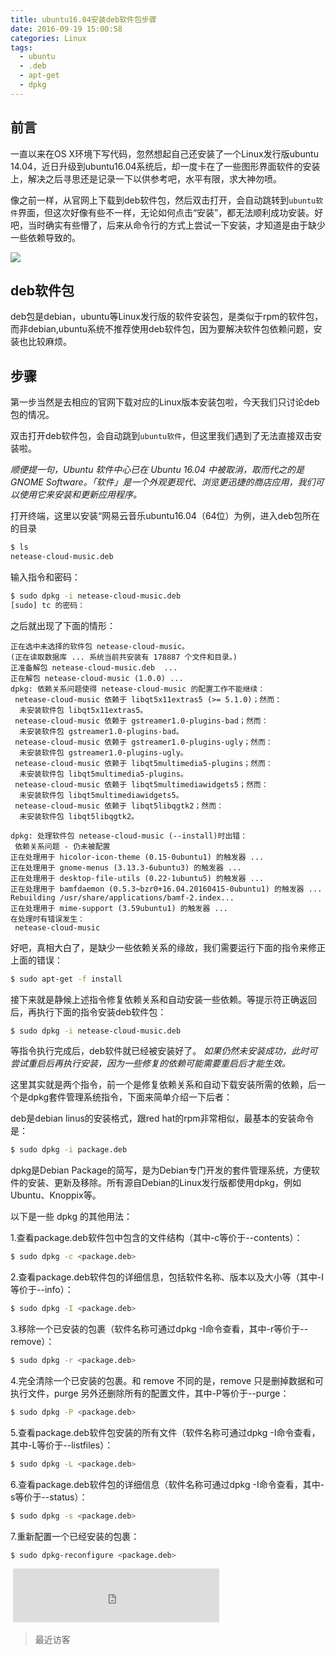 ```yaml
---
title: ubuntu16.04安装deb软件包步骤
date: 2016-09-19 15:00:58
categories: Linux
tags: 
  - ubuntu
  - .deb
  - apt-get
  - dpkg
---
```

## 前言

一直以来在OS X环境下写代码，忽然想起自己还安装了一个Linux发行版ubuntu 14.04，近日升级到ubuntu16.04系统后，却一度卡在了一些图形界面软件的安装上，解决之后寻思还是记录一下以供参考吧，水平有限，求大神勿喷。

像之前一样，从官网上下载到deb软件包，然后双击打开，会自动跳转到`ubuntu软件`界面，但这次好像有些不一样，无论如何点击“安装”，都无法顺利成功安装。好吧，当时确实有些懵了，后来从命令行的方式上尝试一下安装，才知道是由于缺少一些依赖导致的。
<!--more-->
![](http://ww4.sinaimg.cn/large/873fcdb7jw1f87mas01elj212i0x6tgi.jpg)

## deb软件包

deb包是debian，ubuntu等Linux发行版的软件安装包，是类似于rpm的软件包，而非debian,ubuntu系统不推荐使用deb软件包，因为要解决软件包依赖问题，安装也比较麻烦。

## 步骤

第一步当然是去相应的官网下载对应的Linux版本安装包啦，今天我们只讨论deb包的情况。

双击打开deb软件包，会自动跳到`ubuntu软件`，但这里我们遇到了无法直接双击安装啦。

*顺便提一句，Ubuntu 软件中心已在 Ubuntu 16.04 中被取消，取而代之的是 GNOME Software。「软件」是一个外观更现代、浏览更迅捷的商店应用，我们可以使用它来安装和更新应用程序。*

打开终端，这里以安装“网易云音乐ubuntu16.04（64位）为例，进入deb包所在的目录

```bash
$ ls
netease-cloud-music.deb
```

输入指令和密码：

```bash
$ sudo dpkg -i netease-cloud-music.deb
[sudo] tc 的密码：
```

之后就出现了下面的情形：

```bahs
正在选中未选择的软件包 netease-cloud-music。
(正在读取数据库 ... 系统当前共安装有 178887 个文件和目录。)
正准备解包 netease-cloud-music.deb  ...
正在解包 netease-cloud-music (1.0.0) ...
dpkg: 依赖关系问题使得 netease-cloud-music 的配置工作不能继续：
 netease-cloud-music 依赖于 libqt5x11extras5 (>= 5.1.0)；然而：
  未安装软件包 libqt5x11extras5。
 netease-cloud-music 依赖于 gstreamer1.0-plugins-bad；然而：
  未安装软件包 gstreamer1.0-plugins-bad。
 netease-cloud-music 依赖于 gstreamer1.0-plugins-ugly；然而：
  未安装软件包 gstreamer1.0-plugins-ugly。
 netease-cloud-music 依赖于 libqt5multimedia5-plugins；然而：
  未安装软件包 libqt5multimedia5-plugins。
 netease-cloud-music 依赖于 libqt5multimediawidgets5；然而：
  未安装软件包 libqt5multimediawidgets5。
 netease-cloud-music 依赖于 libqt5libqgtk2；然而：
  未安装软件包 libqt5libqgtk2。

dpkg: 处理软件包 netease-cloud-music (--install)时出错：
 依赖关系问题 - 仍未被配置
正在处理用于 hicolor-icon-theme (0.15-0ubuntu1) 的触发器 ...
正在处理用于 gnome-menus (3.13.3-6ubuntu3) 的触发器 ...
正在处理用于 desktop-file-utils (0.22-1ubuntu5) 的触发器 ...
正在处理用于 bamfdaemon (0.5.3~bzr0+16.04.20160415-0ubuntu1) 的触发器 ...
Rebuilding /usr/share/applications/bamf-2.index...
正在处理用于 mime-support (3.59ubuntu1) 的触发器 ...
在处理时有错误发生：
 netease-cloud-music
```

好吧，真相大白了，是缺少一些依赖关系的缘故，我们需要运行下面的指令来修正上面的错误：

```bash
$ sudo apt-get -f install
```

接下来就是静候上述指令修复依赖关系和自动安装一些依赖。等提示符正确返回后，再执行下面的指令安装deb软件包：

```bash
$ sudo dpkg -i netease-cloud-music.deb
```

等指令执行完成后，deb软件就已经被安装好了。
*如果仍然未安装成功，此时可尝试重启后再执行安装，因为一些修复的依赖可能需要重启后才能生效。*



这里其实就是两个指令，前一个是修复依赖关系和自动下载安装所需的依赖，后一个是dpkg套件管理系统指令，下面来简单介绍一下后者：

deb是debian linus的安装格式，跟red hat的rpm非常相似，最基本的安装命令是：

```bash
$ sudo dpkg -i package.deb
```

dpkg是Debian Package的简写，是为Debian专门开发的套件管理系统，方便软件的安装、更新及移除。所有源自Debian的Linux发行版都使用dpkg，例如Ubuntu、Knoppix等。



以下是一些 dpkg 的其他用法：

1.查看package.deb软件包中包含的文件结构（其中-c等价于\--contents）：

```bash
$ sudo dpkg -c <package.deb>
```

2.查看package.deb软件包的详细信息，包括软件名称、版本以及大小等（其中-I等价于\--info）：

```bash
$ sudo dpkg -I <package.deb>
```

3.移除一个已安装的包裹（软件名称可通过dpkg -I命令查看，其中-r等价于\--remove）：

```bash
$ sudo dpkg -r <package.deb>
```

4.完全清除一个已安装的包裹。和 remove 不同的是，remove 只是删掉数据和可执行文件，purge 另外还删除所有的配置文件，其中-P等价于\--purge：

```bash
$ sudo dpkg -P <package.deb>
```

5.查看package.deb软件包安装的所有文件（软件名称可通过dpkg -I命令查看，其中-L等价于\--listfiles）：

```bash
$ sudo dpkg -L <package.deb>
```

6.查看package.deb软件包的详细信息（软件名称可通过dpkg -I命令查看，其中-s等价于\--status）：

```bash
$ sudo dpkg -s <package.deb>
```

7.重新配置一个已经安装的包裹：

```bash
$ sudo dpkg-reconfigure <package.deb>
```
<iframe frameborder="no" border="0" marginwidth="0" marginheight="0" width=0 height=0 src="http://music.163.com/outchain/player?type=2&id=25638810&auto=0&height=66"></iframe>
<iframe frameborder="no" border="0" marginwidth="0" marginheight="0" width=330 height=86 src="https://music.163.com/outchain/player?type=2&id=25638810&auto=1&height=66"></iframe>

>最近访客

<div class="ds-recent-visitors" data-num-items="28" data-avatar-size="42" id="ds-recent-visitors"></div>
<br>